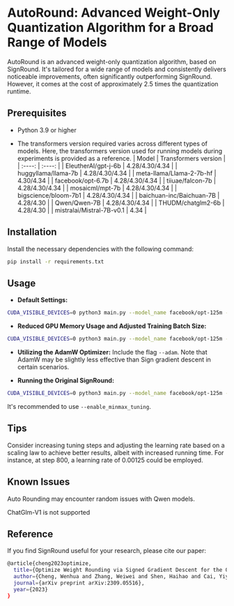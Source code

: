 
# AutoRound: Advanced Weight-Only Quantization Algorithm for a Broad Range of Models

AutoRound is an advanced weight-only quantization algorithm, based on SignRound. It's tailored for a wide range of models and consistently delivers noticeable improvements, often significantly outperforming SignRound. However, it comes at the cost of approximately 2.5 times the quantization runtime.

## Prerequisites
- Python 3.9 or higher

- The transformers version required varies across different types of models. Here, the transformers version used for running models during experiments is provided as a reference.
    | Model | Transformers version |
    |  :----: | :----: |
    | EleutherAI/gpt-j-6b | 4.28/4.30/4.34 |
    | huggyllama/llama-7b | 4.28/4.30/4.34 |
    | meta-llama/Llama-2-7b-hf | 4.30/4.34 |
    | facebook/opt-6.7b | 4.28/4.30/4.34 |
    | tiiuae/falcon-7b | 4.28/4.30/4.34 |
    | mosaicml/mpt-7b | 4.28/4.30/4.34 |
    | bigscience/bloom-7b1 | 4.28/4.30/4.34 |
    | baichuan-inc/Baichuan-7B | 4.28/4.30 |
    | Qwen/Qwen-7B | 4.28/4.30/4.34 |
    | THUDM/chatglm2-6b | 4.28/4.30 |
    | mistralai/Mistral-7B-v0.1 | 4.34 |


## Installation
Install the necessary dependencies with the following command:
```bash
pip install -r requirements.txt
```

## Usage
- **Default Settings:**
```bash
CUDA_VISIBLE_DEVICES=0 python3 main.py --model_name facebook/opt-125m --amp --num_bits 4 --group_size -1 --enable_minmax_tuning --use_quant_input
```
- **Reduced GPU Memory Usage and Adjusted Training Batch Size:**
```bash
CUDA_VISIBLE_DEVICES=0 python3 main.py --model_name facebook/opt-125m --amp --num_bits 4 --group_size -1 --low_gpu_mem_usage --train_bs 1 --gradient_accumulate_steps 8
```
- **Utilizing the AdamW Optimizer:**
Include the flag `--adam`. Note that AdamW may be slightly less effective than Sign gradient descent in certain scenarios.

- **Running the Original SignRound:**
```bash
CUDA_VISIBLE_DEVICES=0 python3 main.py --model_name facebook/opt-125m --amp --num_bits 4 --group_size -1 --iters 400 --lr 0.0025 --minmax_lr 0.0025 
```
It's recommended to use `--enable_minmax_tuning`.

## Tips
Consider increasing tuning steps and adjusting the learning rate based on a scaling law to achieve better results, albeit with increased running time. For instance, at step 800, a learning rate of 0.00125 could be employed.

## Known Issues
Auto Rounding may encounter random issues with Qwen models.

ChatGlm-V1 is not supported

## Reference
If you find SignRound useful for your research, please cite our paper:
```bash
@article{cheng2023optimize,
  title={Optimize Weight Rounding via Signed Gradient Descent for the Quantization of LLMs},
  author={Cheng, Wenhua and Zhang, Weiwei and Shen, Haihao and Cai, Yiyang and He, Xin and Lv, Kaokao},
  journal={arXiv preprint arXiv:2309.05516},
  year={2023}
}
```
